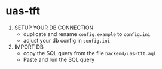 # uas-tft

1. SETUP YOUR DB CONNECTION
    - duplicate and rename `config.example` to `config.ini`
    - adjust your db config in `config.ini`
2. IMPORT DB 
    - copy the SQL query from the file `backend/uas-tft.aql`
    - Paste and run the SQL query